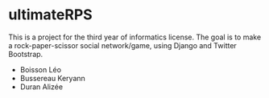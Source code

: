 # ultimateRPS
This is a project for the third year of informatics license. The goal is to make a rock-paper-scissor social network/game, using Django and Twitter Bootstrap.

* Boisson Léo
* Bussereau Keryann
* Duran Alizée
